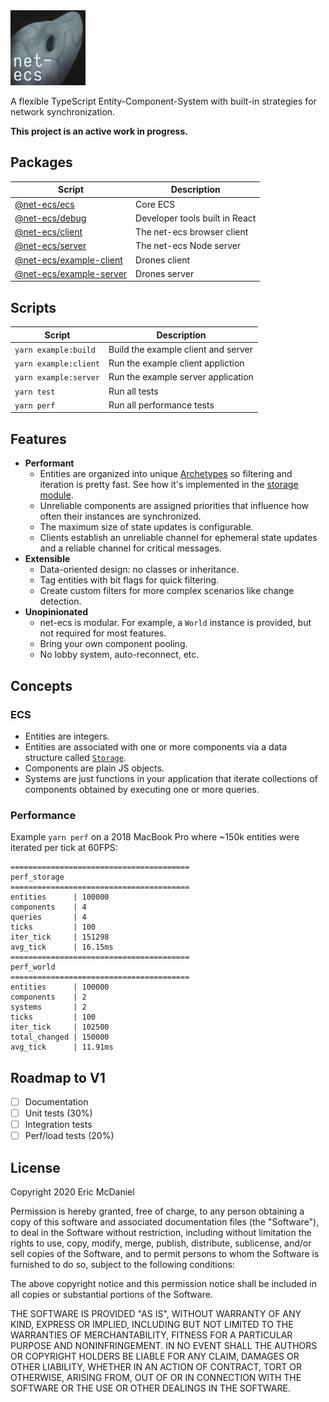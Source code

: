   <img src="./assets/logo.png" width="120px" alt="net-ecs logo">

A flexible TypeScript Entity-Component-System with built-in strategies for network synchronization.

**This project is an active work in progress.**

## Packages

| Script                                      | Description                    |
|---------------------------------------------|--------------------------------|
| [@net-ecs/ecs](./packages/ecs)              | Core ECS                       |
| [@net-ecs/debug](./packages/debug)          | Developer tools built in React |
| [@net-ecs/client](./packages/client)        | The net-ecs browser client     |
| [@net-ecs/server](./packages/server)        | The net-ecs Node server        |
| [@net-ecs/example-client](./example/client) | Drones client                  |
| [@net-ecs/example-server](./example/server) | Drones server                  |

## Scripts

| Script                | Description                          |
|-----------------------|--------------------------------------|
| `yarn example:build`  | Build the example client and server  |
| `yarn example:client` | Run the example client appliction    |
| `yarn example:server` | Run the example server application   |
| `yarn test`           | Run all tests                        |
| `yarn perf`           | Run all performance tests            |

## Features

- **Performant**
  * Entities are organized into unique [Archetypes](https://csherratt.github.io/blog/posts/specs-and-legion/) so filtering and iteration is pretty fast. See how it's implemented in the [storage module](./packages/ecs/src/storage).
  * Unreliable components are assigned priorities that influence how often their instances are synchronized.
  * The maximum size of state updates is configurable.
  * Clients establish an unreliable channel for ephemeral state updates and a reliable channel for critical messages.
- **Extensible**
  * Data-oriented design: no classes or inheritance.
  * Tag entities with bit flags for quick filtering.
  * Create custom filters for more complex scenarios like change detection.
- **Unopinionated**
  * net-ecs is modular. For example, a `World` instance is provided, but not required for most features.
  * Bring your own component pooling.
  * No lobby system, auto-reconnect, etc.

## Concepts

### ECS
- Entities are integers.
- Entities are associated with one or more components via a data structure called [`Storage`](./packages/ecs/src/storage).
- Components are plain JS objects.
- Systems are just functions in your application that iterate collections of components obtained by executing one or more queries.

### Performance

Example `yarn perf` on a 2018 MacBook Pro where ~150k entities were iterated per tick at 60FPS:

```
========================================
perf_storage
========================================
entities      | 100000
components    | 4
queries       | 4
ticks         | 100
iter_tick     | 151298
avg_tick      | 16.15ms
========================================
perf_world
========================================
entities      | 100000
components    | 2
systems       | 2
ticks         | 100
iter_tick     | 102500
total_changed | 150000
avg_tick      | 11.91ms
```

## Roadmap to V1
- [ ] Documentation
- [ ] Unit tests (30%)
- [ ] Integration tests
- [ ] Perf/load tests (20%)

## License
Copyright 2020 Eric McDaniel

Permission is hereby granted, free of charge, to any person obtaining a copy of this software and associated documentation files (the "Software"), to deal in the Software without restriction, including without limitation the rights to use, copy, modify, merge, publish, distribute, sublicense, and/or sell copies of the Software, and to permit persons to whom the Software is furnished to do so, subject to the following conditions:

The above copyright notice and this permission notice shall be included in all copies or substantial portions of the Software.

THE SOFTWARE IS PROVIDED "AS IS", WITHOUT WARRANTY OF ANY KIND, EXPRESS OR IMPLIED, INCLUDING BUT NOT LIMITED TO THE WARRANTIES OF MERCHANTABILITY, FITNESS FOR A PARTICULAR PURPOSE AND NONINFRINGEMENT. IN NO EVENT SHALL THE AUTHORS OR COPYRIGHT HOLDERS BE LIABLE FOR ANY CLAIM, DAMAGES OR OTHER LIABILITY, WHETHER IN AN ACTION OF CONTRACT, TORT OR OTHERWISE, ARISING FROM, OUT OF OR IN CONNECTION WITH THE SOFTWARE OR THE USE OR OTHER DEALINGS IN THE SOFTWARE.
